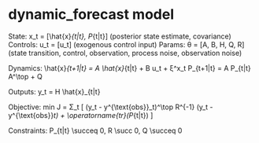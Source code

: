 # dynamic_forecast model

State: x_t = [\hat{x}_{t|t}, P_{t|t}]  (posterior state estimate, covariance)
Controls: u_t = [u_t]  (exogenous control input)
Params: θ = [A, B, H, Q, R]  (state transition, control, observation, process noise, observation noise)

Dynamics:
\hat{x}_{t+1|t} = A \hat{x}_{t|t} + B u_t + ξ^x_t
P_{t+1|t} = A P_{t|t} A^\top + Q

Outputs:
y_t = H \hat{x}_{t|t}

Objective:
min J = Σ_t [ (y_t - y^{\text{obs}}_t)^\top R^{-1} (y_t - y^{\text{obs}}_t) + \operatorname{tr}(P_{t|t}) ]

Constraints:
P_{t|t} \succeq 0,  R \succ 0,  Q \succeq 0
